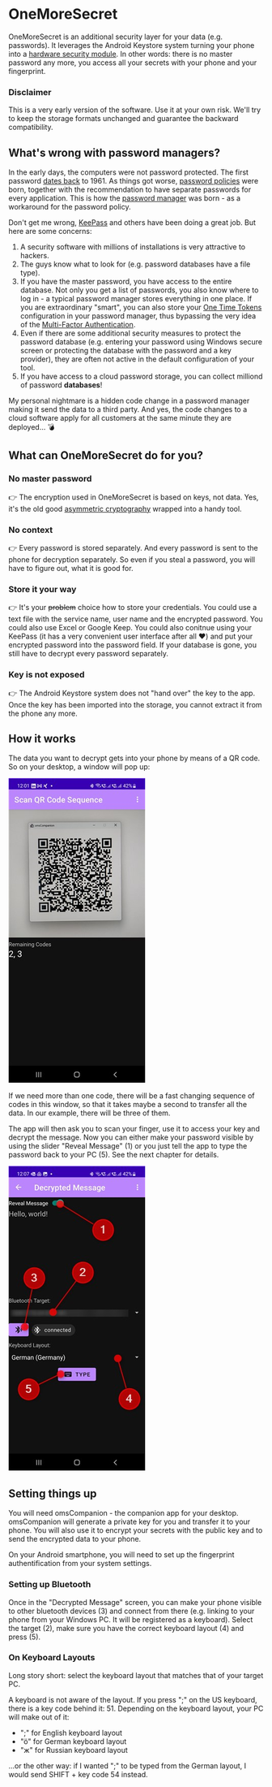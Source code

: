 # OneMoreSecret

OneMoreSecret is an additional security layer for your data (e.g. passwords). It leverages the Android Keystore system turning your phone into a [hardware security module](https://en.wikipedia.org/wiki/Hardware_security_module). In other words: there is no master password any more, you access all your secrets with your phone and your fingerprint. 

### Disclaimer
This is a very early version of the software. Use it at your own risk. We'll try to keep the storage formats unchanged and guarantee the backward compatibility. 

## What's wrong with password managers?
In the early days, the computers were not password protected. The first password [dates back](https://www.smh.com.au/national/scientist-who-introduced-the-computer-password-20190717-p527zf.html) to 1961. As things got worse, [password policies](https://en.wikipedia.org/wiki/Password_policy) were born, together with the recommendation to have separate passwords for every application. This is how the [password manager](https://en.wikipedia.org/wiki/Password_manager) was born - as a workaround for the password policy. 

Don't get me wrong, [KeePass](https://keepass.info/download.html) and others have been doing a great job. But here are some concerns:

1. A security software with millions of installations is very attractive to hackers.
2. The guys know what to look for (e.g. password databases have a file type).
3. If you have the master password, you have access to the entire database. Not only you get a list of passwords, you also know where to log in - a typical password manager stores everything in one place. If you are extraordinary "smart", you can also store your [One Time Tokens](https://en.wikipedia.org/wiki/One-time_password) configuration in your password manager, thus bypassing the very idea of the [Multi-Factor Authentication](https://en.wikipedia.org/wiki/Multi-factor_authentication).
4. Even if there are some additional security measures to protect the password database (e.g. entering your password using Windows secure screen or protecting the database with the password and a key provider), they are often not active in the default configuration of your tool.
5. If you have access to a cloud password storage, you can collect milliond of password **databases**!

My personal nightmare is a hidden code change in a password manager making it send the data to a third party. And yes, the code changes to a cloud software apply for all customers at the same minute they are deployed... 💣

## What can OneMoreSecret do for you?
### No master password
👉 The encryption used in OneMoreSecret is based on keys, not data. Yes, it's the old good [asymmetric cryptography](https://en.wikipedia.org/wiki/Public-key_cryptography) wrapped into a handy tool. 

### No context
👉 Every password is stored separately. And every password is sent to the phone for decryption separately. So even if you steal a password, you will have to figure out, what it is good for. 

### Store it your way
👉 It's your ~~problem~~ choice how to store your credentials. You could use a text file with the service name, user name and the encrypted password. You could also use Excel or Google Keep. You could also conitnue using your KeePass (it has a very convenient user interface after all ❤️) and put your encrypted password into the password field. If your database is gone, you still have to decrypt every password separately.

### Key is not exposed
👉 The Android Keystore system does not "hand over" the key to the app. Once the key has been imported into the storage, you cannot extract it from the phone any more. 

## How it works
The data you want to decrypt gets into your phone by means of a QR code. So on your desktop, a window will pop up:

![QR sequence](readme_images/scan.jpg)

If we need more than one code, there will be a fast changing sequence of codes in this window, so that it takes maybe a second to transfer all the data. In our example, there will be three of them.  

The app will then ask you to scan your finger, use it to access your key and decrypt the message. Now you can either make your password visible by using the slider "Reveal Message" (1) or you just tell the app to type the password back to your PC (5). See the next chapter for details. 

![Decrypted message](readme_images/result.jpg)

## Setting things up
You will need omsCompanion - the companion app for your desktop. omsCompanion will generate a private key for you and transfer it to your phone. You will also use it to encrypt your secrets with the public key and to send the encrypted data to your phone. 

On your Android smartphone, you will need to set up the fingerprint authentification from your system settings. 

### Setting up Bluetooth
Once in the "Decrypted Message" screen, you can make your phone visible to other bluetooth devices (3) and connect from there (e.g. linking to your phone from your Windows PC. It will be registered as a keyboard). Select the target (2), make sure you have the correct keyboard layout (4) and press (5).

### On Keyboard Layouts
Long story short: select the keyboard layout that matches that of your target PC. 

A keyboard is not aware of the layout. If you press ";" on the US keyboard, there is a key code behind it: 51. Depending on the keyboard layout, your PC will make out of it: 
- ";" for English keyboard layout
- "ö" for German keyboard layout
- "ж" for Russian keyboard layout

...or the other way: if I wanted ";" to be typed from the German layout, I would send SHIFT + key code 54 instead. 